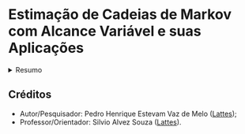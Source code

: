 # Estimação de Cadeias de Markov com Alcance Variável e suas Aplicações
<details>
  <summary>Resumo</summary>  
    <p>Uma sequencia é modelada por uma Cadeia de Markov quando o valor desta no presente pode ser determinado por parte dos valores do passado.</p>
    <p>Para um modelo convencional de Cadeia de Markov de ordem <em>l</em> e <em>m</em> estados, o número de parâmetros a serem estimados é da ordem de <em>(m-1)*m^t</em>. Se os valores <em>l</em> e <em>m</em> são pequenos, então este modelo é vantajoso, pois há poucos parâmetros a serem estimados e trabalha a questão de dependência do presente no passado. Suponha que <em>l = 2</em> e <em>m = 3</em>, então, teremos 18 parâmetros a serem estimados.</p>
    <p>Uma outra classe de Cadeia de Markov é a de alcance variável, denominada PCT. Assim, não precisamos considerar todos os passados de tamanho k para estimar o próximo símbolo da cadeia. Precisamos apenas de uma subsequência finida do pasado, denominada "Contexto" para estimar o próximo símbolo.</p>
    <p>Aplicações de Cadeias de MArkov sçao encontradas em vários ramos do conhecimento, desde Linguística à Engenharias. A grande vantadem destas aplicações é que o modelo de Markov consegue, considerando um cojunto de dados, estimar o presente considerando uma parte do passado. Isto é importante em muitos processos de produção, em análise de ritmos de textes, estudo de genomas, etc..</p>
    <p>Neste projeto, pretende-se estudar uma aplicação utilizando dados reais.</p>
    <p>Palavras-chave: Cadeia de Markov; Contexto; Estados.
</details>

## Créditos
- Autor/Pesquisador: Pedro Henrique Estevam Vaz de Melo ([Lattes](http://lattes.cnpq.br/4701671818864841));
- Professor/Orientador: Silvio Alvez Souza ([Lattes](http://lattes.cnpq.br/7731663662793325)).
